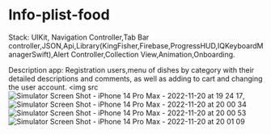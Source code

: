 # Info-plist-food
Stack: UIKit, Navigation Controller,Tab Bar controller,JSON,Api,Library(KingFisher,Firebase,ProgressHUD,IQKeyboardManagerSwift),Alert Controller,Collection View,Animation,Onboarding.

Description app: Registration users,menu of dishes by category with their detailed descriptions and comments, as well as adding to cart and changing the user account.
<img src![Simulator Screen Shot - iPhone 14 Pro Max - 2022-11-20 at 19 24 17](https://user-images.githubusercontent.com/109229621/202915080-3b14a127-0ecf-4868-a3cf-592b181415bb.png),
![Simulator Screen Shot - iPhone 14 Pro Max - 2022-11-20 at 20 00 34](https://user-images.githubusercontent.com/109229621/202915280-f840d8e8-d833-4818-a5a8-3f18327d74df.png)
![Simulator Screen Shot - iPhone 14 Pro Max - 2022-11-20 at 20 00 53](https://user-images.githubusercontent.com/109229621/202915290-47afaa8d-6d6b-443d-9793-9c1be9a7b03f.png)
![Simulator Screen Shot - iPhone 14 Pro Max - 2022-11-20 at 20 01 09](https://user-images.githubusercontent.com/109229621/202915296-2495cf3f-c48b-4c33-a805-d95752716622.png)
